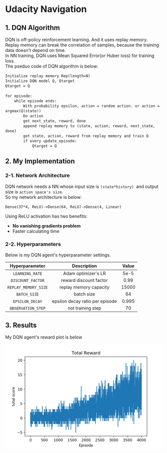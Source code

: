 # Udacity Navigation

## 1. DQN Algorithm
DQN is off-policy reinforcement learning. And it uses replay memory.<br>Replay memory can break the correlation of samples, because the training data doesn't depend on time.<br>In NN training, DQN uses Mean Squared Error(or Huber loss) for training loss.<br>The pseduo code of DQN algorithm is below:
```pseudocode
Initialize replay memory Rep(length=N)
Initialize DQN model Q, Qtarget
Qtarget = Q

for episode:
	while episode ends:
		With probability epsilon, action = random action. or action = argmax(Q(state))
		Do action
		get next_state, reward, done
		append replay memory to (state, action, reward, next_state, done)
		get state, action, reward from replay memory and train Q
		if every update_episode:
			Qtarget = Q
```

## 2. My Implementation

### 2-1. Network Architecture
DQN network needs a NN whose input size is `(state*history) `and output size is `action space's size`.<br>So my network architecture is below:

```
Dense(37*4, ReLU)->Dense(64, ReLU)->Dense(4, Linear)
```

Using ReLU activation has two benefits:
- **No vanishing gradients problem**
- Faster calculating time

### 2-2. Hyperparameters

Below is my DQN agent's hyperparameter settings.

| Hyperparameter | Description | Value |
| :------------: | :---------: | :---: |
|  `LEARNING_RATE`  | Adam optimizer's LR  | 5e-5|
| `DISCOUNT_FACTOR` | reward discount factor | 0.99|
|`REPLAY_MEMORY_SIZE`|replay memory capacity|15000|
|`BATCH_SIZE`|batch size|64|
|`EPSILON_DECAY`|epsilon decay ratio per episode|0.995|
|`OBSERVATION_STEP`|not training step|70|

## 3. Results

My DQN agent's reward plot is below

![reward](./save/reward.png)
